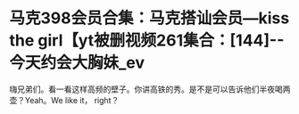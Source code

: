 # 马克398会员合集：马克搭讪会员—kiss the girl【yt被删视频261集合：[144]--今天约会大胸妹_ev

嗨兄弟们。看一看这样高频的壁子。你讲高铁的秀。是不是可以告诉他们半夜喝两壶？Yeah。We like it， right？

